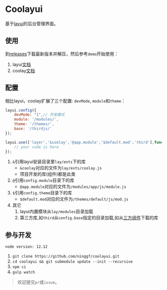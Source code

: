 # Coolayui

基于[layui](https://github.com/sentsin/layui/)的后台管理界面。

## 使用

到[releases](https://github.com/ninggf/coolayui/releases)下载最新版本并解压，然后参考`demo`开始使用：

1. layui[文档](https://www.layui.com/doc/)
2. coolay[文档](https://coolay.wulaphp.com/)

## 配置

相比layui，coolay扩展了三个配置: `devMode`, `module`和`theme`：

```js
layui.config({
    devMode: "1",// 开发模式
    module: '/modules/',
    theme: '/themes/',
    base: '/thirdjs/'
});

layui.use(['layer','&coolay','@app.module','$default.mod','third'],function(){
    // your code is here
});
```

1. `&`引用layui安装目录里`lay/exts`下的库
   * `&coolay`对应的文件为`lay/exts/coolay.js`
   * 项目开发的库(组件)都是此类
2. `@`引用`config.module`目录下的库
   * `@app.module`对应的文件为`/modules/app/js/module.js`
3. `$`引用`config.theme`目录下的库
   * `$default.mod`对应的文件为`/themes/default/js/mod.js`
4. 其它
   1. layui内置模块从`lay/modules`目录加载
   2. 第三方库,如`third`从`config.base`指定的目录加载,如从[三方组件](https://fly.layui.com/extend/)下载的库

## 参与开发

`node version: 12.12`

1. `git clone https://github.com/ninggf/coolayui.git`
2. `cd coolayui && git submodule update --init --recursive`
3. `npm ci`
4. `gulp watch`

> 欢迎提交`pr`或`issue`。
